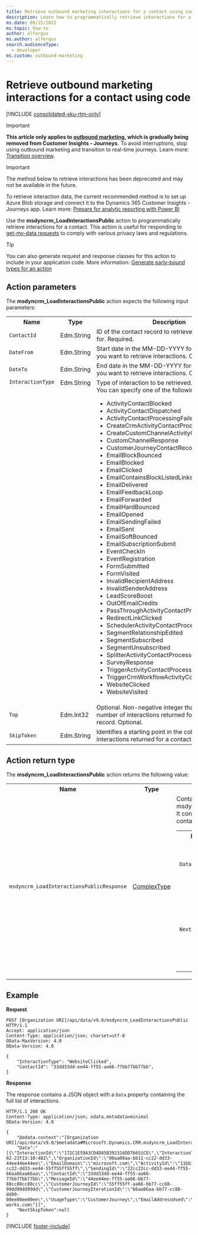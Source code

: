 ```yaml
---
title: Retrieve outbound marketing interactions for a contact using code
description: Learn how to programmatically retrieve interactions for a contact using an action in outbound marketing.
ms.date: 09/15/2022
ms.topic: how-to
author: alfergus
ms.author: alfergus
search.audienceType: 
  - developer
ms.custom: outbound-marketing
---
```


# Retrieve outbound marketing interactions for a contact using code

[!INCLUDE [consolidated-sku-rtm-only](.././includes/consolidated-sku-rtm-only.md)]

> [!IMPORTANT]
> **This article only applies to [outbound marketing](../user-guide.md), which is gradually being removed from Customer Insights - Journeys.** To avoid interruptions, stop using outbound marketing and transition to real-time journeys. Learn more: [Transition overview](../transition-overview.md).

> [!IMPORTANT]
> The method below to retrieve interactions has been deprecated and may not be available in the future.
>
> To retrieve interaction data, the current recommended method is to set up Azure Blob storage and connect it to the Dynamics 365 Customer Insights - Journeys app. Learn more: [Prepare for analytic reporting with Power BI](../custom-analytics.md)

Use the **msdyncrm_LoadInteractionsPublic** action to programmatically retrieve interactions for a contact. This action is useful for responding to [get-my-data requests](../privacy-use-features.md#respond-to-get-my-data-requests) to comply with various privacy laws and regulations.

> [!TIP]
> You can also generate request and response classes for this action to include in your application code. More information: [Generate early-bound types for an action](/powerapps/developer/common-data-service/custom-actions#generate-early-bound-types-for-an-action)

## Action parameters

The **msdyncrm_LoadInteractionsPublic** action expects the following input parameters:

<table>
<tr>
<th>Name</th>
<th>Type</th>
<th>Description</th>
</tr>
<tr>
<td><code>ContactId</code></td>
<td>Edm.String</td>
<td>ID of the contact record to retrieve the interactions for. Required.</td>
</tr>

<tr>
<td><code>DateFrom</code></td>
<td>Edm.String</td>
<td>Start date in the MM-DD-YYYY format from which you want to retrieve interactions. Optional.</td>
</tr>
<tr>
<td><code>DateTo</code></td>
<td>Edm.String</td>
<td>End date in the MM-DD-YYYY format until which you want to retrieve interactions. Optional.</td>
</tr>
<tr>
<td valign="top"><code>InteractionType</code></td>
<td valign="top">Edm.String</td>
<td>Type of interaction to be retrieved. Required.<br/> You can specify one of the following values:
<ul>
<li>ActivityContactBlocked</li>
<li>ActivityContactDispatched</li>
<li>ActivityContactProcessingFailed</li>
<li>CreateCrmActivityContactProcessed</li>
<li>CreateCustomChannelActivityContactProcessed</li>
<li>CustomChannelResponse</li>
<li>CustomerJourneyContactRecordUpdated</li>
<li>EmailBlockBounced</li>
<li>EmailBlocked</li>
<li>EmailClicked</li>
<li>EmailContainsBlockListedLinks</li>
<li>EmailDelivered</li>
<li>EmailFeedbackLoop</li>
<li>EmailForwarded</li>
<li>EmailHardBounced</li>
<li>EmailOpened</li>
<li>EmailSendingFailed</li>
<li>EmailSent</li>
<li>EmailSoftBounced</li>
<li>EmailSubscriptionSubmit</li>
<li>EventCheckIn</li>
<li>EventRegistration</li>
<li>FormSubmitted</li>
<li>FormVisited</li>
<li>InvalidRecipientAddress</li>
<li>InvalidSenderAddress</li>
<li>LeadScoreBoost</li>
<li>OutOfEmailCredits</li>
<li>PassThroughActivityContactProcessed</li>
<li>RedirectLinkClicked</li>
<li>SchedulerActivityContactProcessed</li>
<li>SegmentRelationshipEdited</li>
<li>SegmentSubscribed</li>
<li>SegmentUnsubscribed</li>
<li>SplitterActivityContactProcessed</li>
<li>SurveyResponse</li>
<li>TriggerActivityContactProcessed</li>
<li>TriggerCrmWorkflowActivityContactProcessed</li>
<li>WebsiteClicked</li>
<li>WebsiteVisited</li>
</ul></td>
</tr>

<tr>
<td><code>Top</code></td>
<td>Edm.Int32</td>
<td>Optional. Non-negative integer that limits the number of interactions returned for a contact record. Optional.</td>
</tr>

<tr>
<td><code>SkipToken</code></td>
<td>Edm.String</td>
<td>Identifies a starting point in the collection of interactions returned for a contact record. Optional.</td>
</tr>

</table>

## Action return type

The **msdyncrm_LoadInteractionsPublic** action returns the following value:

<table>
<tr>
<th>Name</th>
<th>Type</th>
<th>Description</th>
</tr>
<tr>
<td><code>msdyncrm_LoadInteractionsPublicResponse</code></td>
<td><a href="/dynamics365/customer-engagement/developer/webapi/web-api-types-operations#complex-types">ComplexType</a> </td>
<td>Contains the response from msdyncrm_LoadInteractionsPublic action. It contains the following properties that contain the structured data of the type:
<table>
<tr>
<th>Name</th>
<th>Type</th>
<th>Description</th>
<tr>
<td><code>Data</code></td>
<td>Edm.String</td>
<td>List of interactions as an escaped JSON array.</td>
</tr>
<tr>
<td><code>NextSkipToken</code></td>
<td>Edm.String</td>
<td>Identifies the next cursor or bookmark in the collection of interactions returned for a contact record.</td>
</tr>
</table>
</table>

## Example

**Request**

```http
POST [Organization URI]/api/data/v9.0/msdyncrm_LoadInteractionsPublic HTTP/1.1
Accept: application/json
Content-Type: application/json; charset=utf-8
OData-MaxVersion: 4.0
OData-Version: 4.0
  
{
    "InteractionType": "WebsiteClicked",
    "ContactId": "33dd33dd-ee44-ff55-aa66-77bb77bb77bb",
}
```

**Response**

The response contains a JSON object with a `Data` property containing the full list of interactions.

```http
HTTP/1.1 200 OK  
Content-Type: application/json; odata.metadata=minimal  
OData-Version: 4.0

{
    "@odata.context":"[Organization URI]/api/data/v9.0/$metadata#Microsoft.Dynamics.CRM.msdyncrm_LoadInteractionsPublicResponse",
    "Data":"[{\"InteractionId\":\"172C1E59A3CD4D85B392316DD76651CE\",\"InteractionType\":\"EmailSent\",\"Timestamp\":\"2018-02-23T13:10:48Z\",\"OrganizationId\":\"00aa00aa-bb11-cc22-dd33-44ee44ee44ee\",\"EmailDomain\":\"microsoft.com\",\"ActivityId\":\"11bb11bb-cc22-dd33-ee44-55ff55ff55ff\",\"SendingId\":\"22cc22cc-dd33-ee44-ff55-66aa66aa66aa\",\"ContactId\":\"33dd33dd-ee44-ff55-aa66-77bb77bb77bb\",\"MessageId\":\"44ee44ee-ff55-aa66-bb77-88cc88cc88cc\",\"CustomerJourneyId\":\"55ff55ff-aa66-bb77-cc88-99dd99dd99dd\",\"CustomerJourneyIterationId\":\"66aa66aa-bb77-cc88-dd99-00ee00ee00ee\",\"UsageType\":\"CustomerJourney\",\"EmailAddressUsed\":\"sample@adventure-works.com\"}]",
    "NextSkipToken":null
}
```

[!INCLUDE [footer-include](.././includes/footer-banner.md)]
